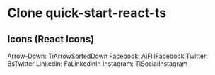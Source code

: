 # Clone quick-start-react-ts

## Icons (React Icons)

Arrow-Down: TiArrowSortedDown
Facebook: AiFillFacebook
Twitter: BsTwitter
Linkedin: FaLinkedinIn
Instagram: TiSocialInstagram


